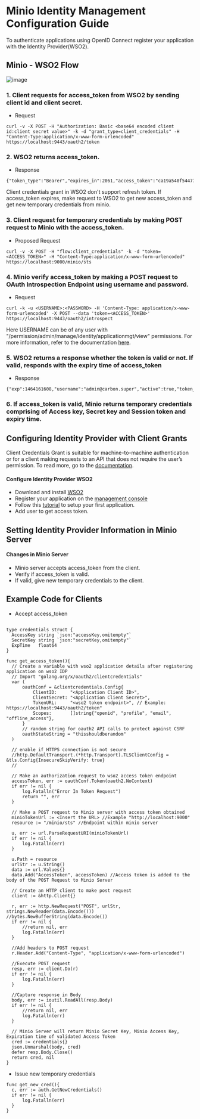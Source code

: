 
# Minio Identity Management Configuration Guide

To authenticate applications using OpenID Connect register your application with the Identity Provider(WSO2).

## Minio - WSO2 Flow
 
![image](https://user-images.githubusercontent.com/22103395/41444342-662c7a42-6ff7-11e8-93aa-75bce207e6cd.png)

### 1. Client requests for access_token from WSO2 by sending client id and client secret.

   - Request
```
curl -v -X POST -H "Authorization: Basic <base64 encoded client id:client secret value>" -k -d "grant_type=client_credentials" -H "Content-Type:application/x-www-form-urlencoded" https://localhost:9443/oauth2/token
```

### 2. WSO2 returns access_token.

  - Response
```
{"token_type":"Bearer","expires_in":2061,"access_token":"ca19a540f544777860e44e75f605d927"}

```

Client credentials grant in WSO2 don't support refresh token. If access_token expires, make request to WSO2 to get new access_token and get new temporary credentials from minio.

### 3. Client request for temporary credentials by making POST request to Minio with the access_token.
- Proposed Request
```
curl -v -X POST -H "flow:client_credentials" -k -d "token=<ACCESS_TOKEN>" -H "Content-Type:application/x-www-form-urlencoded" https://localhost:9000/minio/sts
```

### 4. Minio verify access_token by making a POST request to OAuth Introspection Endpoint using username and password.

  - Request 
```
curl -k -u <USERNAME>:<PASSWORD> -H 'Content-Type: application/x-www-form-urlencoded' -X POST --data 'token=<ACCESS_TOKEN>' https://localhost:9443/oauth2/introspect
```

Here USERNAME can be of any user with "/permission/admin/manage/identity/applicationmgt/view" permissions. For more information, refer to the documentation [here](https://docs.wso2.com/display/IS530/Invoke+the+OAuth+Introspection+Endpoint).

### 5. WSO2 returns a response whether the token is valid or not. If valid, responds with the expiry time of access_token

  - Response
```
{"exp":1464161608,"username":"admin@carbon.super","active":true,"token_type":"Bearer","client_id":"rgfKVdnMQnJSSr_pKFTxj3apiwYa","iat":1464158008}
```

### 6. If access_token is valid, Minio returns temporary credentials comprising of Access key, Secret key and Session token and expiry time.


## Configuring Identity Provider with Client Grants
Client Credentials Grant is suitable for machine-to-machine authentication or for a client making requests to an API that does not require the user’s permission. To read more, go to the [documentation](https://docs.wso2.com/display/IS510/Client+Credentials+Grant).

#### Configure Identity Provider WSO2
  - Download and install [WSO2](https://docs.wso2.com/display/IS530/Installation+Guide)
  - Register your application on the [management console](https://docs.wso2.com/display/IS530/Getting+Started+with+the+Management+Console)
  - Follow this [tutorial](https://docs.wso2.com/display/IS530/Setting+Up+the+Sample+Webapp) to setup your first application.
  - Add user to get access token. 

## Setting Identity Provider Information in Minio Server
#### Changes in Minio Server
  - Minio server accepts access_token from the client.
  - Verify if access_token is valid.
  - If valid, give new temporary credentials to the client.

## Example Code for Clients
  - Accept access_token
  ```
  
  type credentials struct {
	AccessKey string `json:"accessKey,omitempty"`
	SecretKey string `json:"secretKey,omitempty"`
	ExpTime   float64
  }

  func get_access_token(){
	// Create a variable with wso2 application details after registering application on wso2 IDP
	// Import "golang.org/x/oauth2/clientcredentials"
	var (
		oauthConf = &clientcredentials.Config{
			ClientID:     "<Application Client ID>",
			ClientSecret: "<Application Client Secret>",
			TokenURL:     "<wso2 token endpoint>", // Example: https://localhost:9443/oauth2/token"
			Scopes:       []string{"openid", "profile", "email", "offline_access"},
		}
		// random string for oauth2 API calls to protect against CSRF
		oauthStateString = "thisshouldberandom"
	)

	// enable if HTTPS connection is not secure
	//http.DefaultTransport.(*http.Transport).TLSClientConfig = &tls.Config{InsecureSkipVerify: true}
	//

	// Make an authorization request to wso2 access token endpoint 
	accessToken, err := oauthConf.Token(oauth2.NoContext)
	if err != nil {
		log.Fatalln("Error In Token Request")
		return "", err
	}
	
	// Make a POST request to Minio server with access token obtained
	minioTokenUrl := <Insert the URL> //Example "http://localhost:9000"
	resource := "/minio/sts" //Endpoint within minio server

	u, err := url.ParseRequestURI(minioTokenUrl)
	if err != nil {
		log.Fatalln(err)
	}

	u.Path = resource
	urlStr := u.String()
	data := url.Values{}
	data.Add("AccessToken", accessToken) //Access token is added to the body of the POST Request to Minio Server

	// Create an HTTP client to make post request
	client := &http.Client{}
 
	r, err := http.NewRequest("POST", urlStr, strings.NewReader(data.Encode())) //bytes.NewBufferString(data.Encode())
	if err != nil {
		//return nil, err
		log.Fatalln(err)
	}
	
	//Add headers to POST request
	r.Header.Add("Content-Type", "application/x-www-form-urlencoded")
	
	//Execute POST request 
	resp, err := client.Do(r)
	if err != nil {
		log.Fatalln(err)
	}
	
	//Capture response in Body
	body, err := ioutil.ReadAll(resp.Body)
	if err != nil {
		//return nil, err
		log.Fatalln(err)
	}
	
	// Minio Server will return Minio Secret Key, Minio Access Key, Expiration time of validated Access Token  
	cred := credentials{}	
	json.Unmarshal(body, cred)
	defer resp.Body.Close()
	return cred, nil
  }
  ```
  
  - Issue new temporary credentials
  ```
  func get_new_cred(){
	c, err := auth.GetNewCredentials()
	if err != nil {
		log.Fatalln(err)
	}
  }
  ```
